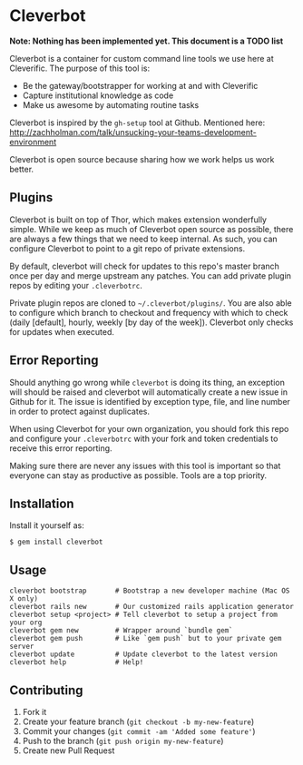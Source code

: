 # Cleverbot

**Note: Nothing has been implemented yet. This document is a TODO list**

Cleverbot is a container for custom command line tools we use here at
Cleverific. The purpose of this tool is:

* Be the gateway/bootstrapper for working at and with Cleverific
* Capture institutional knowledge as code
* Make us awesome by automating routine tasks

Cleverbot is inspired by the `gh-setup` tool at Github. Mentioned here:
http://zachholman.com/talk/unsucking-your-teams-development-environment

Cleverbot is open source because sharing how we work helps us work better.

## Plugins

Cleverbot is built on top of Thor, which makes extension wonderfully simple.
While we keep as much of Cleverbot open source as possible, there are always a
few things that we need to keep internal. As such, you can configure Cleverbot
to point to a git repo of private extensions.

By default, cleverbot will check for updates to this repo's master branch once
per day and merge upstream any patches. You can add private plugin repos by
editing your `.cleverbotrc`.

Private plugin repos are cloned to `~/.cleverbot/plugins/`. You are also able
to configure which branch to checkout and frequency with which to check (daily
[default], hourly, weekly [by day of the week]). Cleverbot only checks for
updates when executed.

## Error Reporting

Should anything go wrong while `cleverbot` is doing its thing, an exception
will should be raised and cleverbot will automatically create a new issue in
Github for it. The issue is identified by exception type, file, and line
number in order to protect against duplicates.

When using Cleverbot for your own organization, you should fork this repo and
configure your `.cleverbotrc` with your fork and token credentials to receive
this error reporting.

Making sure there are never any issues with this tool is important so that
everyone can stay as productive as possible. Tools are a top priority.

## Installation

Install it yourself as:

    $ gem install cleverbot

## Usage

```
cleverbot bootstrap       # Bootstrap a new developer machine (Mac OS X only)
cleverbot rails new       # Our customized rails application generator
cleverbot setup <project> # Tell cleverbot to setup a project from your org
cleverbot gem new         # Wrapper around `bundle gem`
cleverbot gem push        # Like `gem push` but to your private gem server
cleverbot update          # Update cleverbot to the latest version
cleverbot help            # Help!
```

## Contributing

1. Fork it
2. Create your feature branch (`git checkout -b my-new-feature`)
3. Commit your changes (`git commit -am 'Added some feature'`)
4. Push to the branch (`git push origin my-new-feature`)
5. Create new Pull Request
